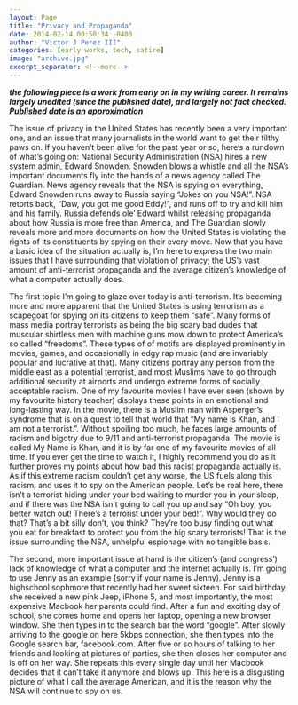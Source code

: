 ```yaml
---
layout: Page
title: "Privacy and Propaganda"
date: 2014-02-14 00:50:34 -0400
author: "Victor J Perez III"
categories: [early works, tech, satire]
image: "archive.jpg"
excerpt_separator: <!--more-->
---
```


**_the following piece is a work from early on in my writing career. It remains largely unedited (since the published date), and largely not fact checked. Published date is an approximation_**

The issue of privacy in the United States has recently been a very important one, and an issue that many journalists in the world want to get their filthy paws on.<!--more--> If you haven’t been alive for the past year or so, here’s a rundown of what’s going on: National Security Administration (NSA) hires a new system admin, Edward Snowden. Snowden blows a whistle and all the NSA’s important documents fly into the hands of a news agency called The Guardian. News agency reveals that the NSA is spying on everything, Edward Snowden runs away to Russia saying “Jokes on you NSA!”. NSA retorts back, “Daw, you got me good Eddy!”, and runs off to try and kill him and his family. Russia defends ole’ Edward whilst releasing propaganda about how Russia is more free than America, and The Guardian slowly reveals more and more documents on how the United States is violating the rights of its constituents by spying on their every move. Now that you have a basic idea of the situation actually is, I’m here to express the two main issues that I have surrounding that violation of privacy; the US’s vast amount of anti-terrorist propaganda and the average citizen’s knowledge of what a computer actually does.

The first topic I’m going to glaze over today is anti-terrorism. It’s becoming more and more apparent that the United States is using terrorism as a scapegoat for spying on its citizens to keep them “safe”. Many forms of mass media portray terrorists as being the big scary bad dudes that muscular shirtless men with machine guns mow down to protect America’s so called “freedoms”. These types of of motifs are displayed prominently in movies, games, and occasionally in edgy rap music (and are invariably popular and lucrative at that). Many citizens portray any person from the middle east as a potential terrorist, and most Muslims have to go through additional security at airports and undergo extreme forms of socially acceptable racism. One of my favourite movies I have ever seen (shown by my favourite history teacher) displays these points in an emotional and long-lasting way. In the movie, there is a Muslim man with Asperger’s syndrome that is on a quest to tell that world that “My name is Khan, and I am not a terrorist.”. Without spoiling too much, he faces large amounts of racism and bigotry due to 9/11 and anti-terrorist propaganda. The movie is called My Name is Khan, and it is by far one of my favourite movies of all time. If you ever get the time to watch it, I highly recommend you do as it further proves my points about how bad this racist propaganda actually is. As if this extreme racism couldn’t get any worse, the US fuels along this racism, and uses it to spy on the American people. Let’s be real here, there isn’t a terrorist hiding under your bed waiting to murder you in your sleep, and if there was the NSA isn’t going to call you up and say “Oh boy, you better watch out! There’s a terrorist under your bed!”. Why would they do that? That’s a bit silly don’t, you think? They’re too busy finding out what you eat for breakfast to protect you from the big scary terrorists! That is the issue surrounding the NSA, unhelpful espionage with no tangible basis.

The second, more important issue at hand is the citizen’s (and congress’) lack of knowledge of what a computer and the internet actually is. I’m going to use Jenny as an example (sorry if your name is Jenny). Jenny is a highschool sophmore that recently had her sweet sixteen. For said birthday, she received a new pink Jeep, iPhone 5, and most importantly, the most expensive Macbook her parents could find. After a fun and exciting day of school, she comes home and opens her laptop, opening a new browser window. She then types in to the search bar the word “google”. After slowly arriving to the google on here 5kbps connection, she then types into the Google search bar, facebook.com. After five or so hours of talking to her friends and looking at pictures of parties, she then closes her computer and is off on her way. She repeats this every single day until her Macbook decides that it can’t take it anymore and blows up. This here is a disgusting picture of what I call the average American, and it is the reason why the NSA will continue to spy on us.
